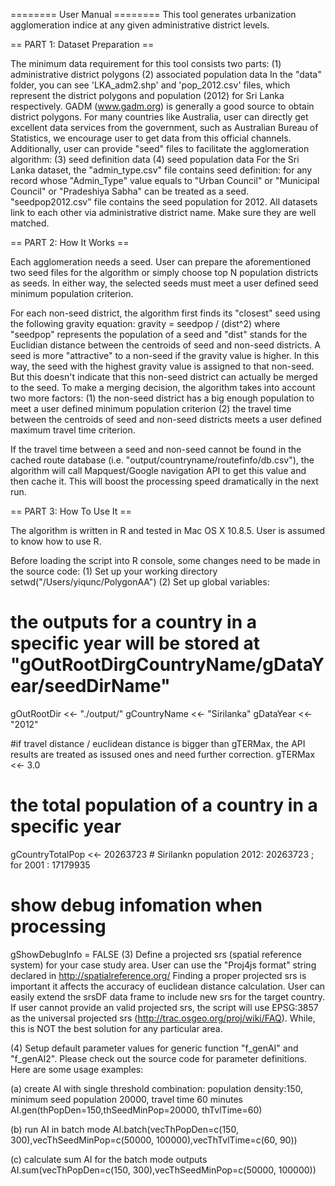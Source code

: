 ======== User Manual ========
This tool generates urbanization agglomeration indice at any given administrative district levels.


== PART 1: Dataset Preparation ==  

The minimum data requirement for this tool consists two parts:
(1) administrative district polygons 
(2) associated population data
In the "data" folder, you can see 'LKA_adm2.shp' and 'pop_2012.csv' files, which represent the district polygons and population (2012) for Sri Lanka respectively.
GADM (www.gadm.org) is generally a good source to obtain district polygons. For many countries like Australia, user can directly get excellent data services from the government, such as Australian Bureau of Statistics, we encourage user to get data from this official channels.
Additionally, user can provide "seed" files to facilitate the agglomeration algorithm:
(3) seed definition data
(4) seed population data
For the Sri Lanka dataset, the "admin_type.csv" file contains seed definition: for any record whose "Admin_Type" value equals to "Urban Council" or "Municipal Council" or "Pradeshiya Sabha" can be treated as a seed. "seedpop2012.csv" file contains the seed population for 2012. 
All datasets link to each other via administrative district name. Make sure they are well matched.


== PART 2: How It Works ==

Each agglomeration needs a seed. User can prepare the aforementioned two seed files for the algorithm or simply choose top N population districts as seeds. In either way, the selected seeds must meet a user defined seed minimum population criterion.

For each non-seed district, the algorithm first finds its "closest" seed using the following gravity equation:
gravity = seedpop / (dist^2)
where "seedpop" represents the population of a seed and "dist" stands for the Euclidian distance between the centroids of seed and non-seed districts.
A seed is more "attractive" to a non-seed if the gravity value is higher. In this way, the seed with the highest gravity value is assigned to that non-seed. 
But this doesn't indicate that this non-seed district can actually be merged to the seed. To make a merging decision, the algorithm takes into account two more factors:
(1) the non-seed district has a big enough population to meet a user defined minimum population criterion
(2) the travel time between the centroids of seed and non-seed districts meets a user defined maximum travel time criterion.

If the travel time between a seed and non-seed cannot be found in the cached route database (i.e. "output/countryname/routefinfo/db.csv"), the algorithm will call Mapquest/Google navigation API to get this value and then cache it. 
This will boost the processing speed dramatically in the next run.


== PART 3: How To Use It == 

The algorithm is written in R and tested in Mac OS X 10.8.5. User is assumed to know how to use R.

Before loading the script into R console, some changes need to be made in the source code:
(1) Set up your working directory
setwd("/Users/yiqunc/PolygonAA")
(2) Set up global variables:
# the outputs for a country in a specific year will be stored at "gOutRootDirgCountryName/gDataYear/seedDirName" 
gOutRootDir <<- "./output/"
gCountryName <<- "Sirilanka"
gDataYear <<- "2012"

#if travel distance / euclidean distance is bigger than gTERMax, the API results are treated as issused ones and need further correction.
gTERMax <<- 3.0

# the total population of a country in a specific year
gCountryTotalPop <<- 20263723 # Sirilankn population  2012: 20263723 ;  for 2001 : 17179935

# show debug infomation when processing
gShowDebugInfo = FALSE
(3) Define a projected srs (spatial reference system) for your case study area. User can use the "Proj4js format" string declared in http://spatialreference.org/ 
Finding a proper projected srs is important it affects the accuracy of euclidean distance calculation.
User can easily extend the srsDF data frame to include new srs for the target country.
If user cannot provide an valid projected srs, the script will use EPSG:3857 as the universal projected srs (http://trac.osgeo.org/proj/wiki/FAQ). While, this is NOT the best solution for any particular area.


(4) Setup default parameter values for generic function "f_genAI" and "f_genAI2". Please check out the source code for parameter definitions. Here are some usage examples:

(a) create AI with single threshold combination: population density:150, minimum seed population 20000, travel time 60 minutes
AI.gen(thPopDen=150,thSeedMinPop=20000, thTvlTime=60)

(b) run AI in batch mode
AI.batch(vecThPopDen=c(150, 300),vecThSeedMinPop=c(50000, 100000),vecThTvlTime=c(60, 90))

(c) calculate sum AI for the batch mode outputs
AI.sum(vecThPopDen=c(150, 300),vecThSeedMinPop=c(50000, 100000))
